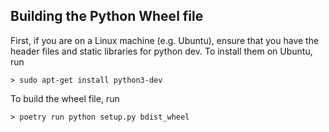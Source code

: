 

## Building the Python Wheel file 


First, if you are on a Linux machine (e.g. Ubuntu), ensure that you have the header files and static libraries
for python dev. To install them on Ubuntu, run 

```shell
> sudo apt-get install python3-dev
```

To build the wheel file, run 

```shell
> poetry run python setup.py bdist_wheel 
```